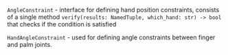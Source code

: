 ```AngleConstraint``` - interface for defining hand position constraints, consists of a single method ```verify(results: NamedTuple, which_hand: str) -> bool``` that checks if the condition is satisfied

```HandAngleConstraint``` - used for defining angle constraints between finger and palm joints. 